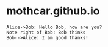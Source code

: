 # mothcar.github.io

```sequence
Alice->Bob: Hello Bob, how are you?
Note right of Bob: Bob thinks
Bob-->Alice: I am good thanks!
```
